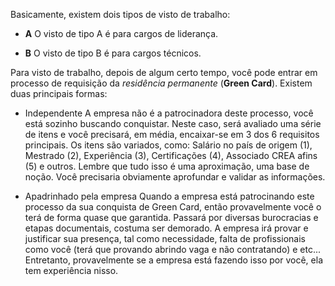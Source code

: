 Basicamente, existem dois tipos de visto de trabalho:

- **A**
O visto de tipo A é para cargos de liderança.

- **B**
O visto de tipo B é para cargos técnicos.

Para visto de trabalho, depois de algum certo tempo, você pode entrar em processo de requisição da *residência permanente* (**Green Card**). Existem duas principais formas:

- Independente
A empresa não é a patrocinadora deste processo, você está sozinho buscando conquistar. Neste caso, será avaliado uma série de itens e você precisará, em média, encaixar-se em 3 dos 6 requisitos principais.
Os itens são variados, como: Salário no país de origem (1), Mestrado (2), Experiência (3), Certificações (4), Associado CREA afins (5) e outros.
Lembre que tudo isso é uma aproximação, uma base de noção. Você precisaria obviamente aprofundar e validar as informações.

- Apadrinhado pela empresa
Quando a empresa está patrocinando este processo da sua conquista de Green Card, então provavelmente você o terá de forma quase que garantida. Passará por diversas burocracias e etapas documentais, costuma ser demorado. A empresa irá provar e justificar sua presença, tal como necessidade, falta de profissionais como você (terá que provando abrindo vaga e não contratando) e etc... Entretanto, provavelmente se a empresa está fazendo isso por você, ela tem experiência nisso.